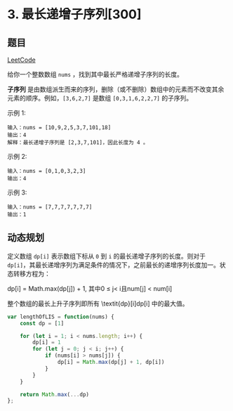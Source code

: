 # 3. 最长递增子序列[300]

## 题目

[LeetCode](https://leetcode.cn/problems/longest-increasing-subsequence/)

给你一个整数数组 `nums` ，找到其中最长严格递增子序列的长度。

**子序列** 是由数组派生而来的序列，删除（或不删除）数组中的元素而不改变其余元素的顺序。例如，`[3,6,2,7]` 是数组 `[0,3,1,6,2,2,7]` 的子序列。

示例 1:

```
输入：nums = [10,9,2,5,3,7,101,18]
输出：4
解释：最长递增子序列是 [2,3,7,101]，因此长度为 4 。
```

示例 2:

```
输入：nums = [0,1,0,3,2,3]
输出：4
```

示例 3:

```
输入：nums = [7,7,7,7,7,7,7]
输出：1
```

## 动态规划

定义数组 `dp[i]` 表示数组下标从 `0` 到 `i` 的最长递增子序列的长度。则对于 `dp[i]`，其最长递增序列为满足条件的情况下，之前最长的递增序列长度加一。状态转移方程为：

<latexDisplay>
dp[i] = Math.max(dp[j]) + 1, 其中0 ≤ j< i且num[j] < num[i]
</latexDisplay>

整个数组的最长上升子序列即所有 \textit{dp}[i]dp[i] 中的最大值。

```javascript
var lengthOfLIS = function(nums) {
    const dp = [1]

    for (let i = 1; i < nums.length; i++) {
        dp[i] = 1
        for (let j = 0; j < i; j++) {
            if (nums[i] > nums[j]) {
                dp[i] = Math.max(dp[j] + 1, dp[i])
            }
        }
    }

    return Math.max(...dp)
};
```
